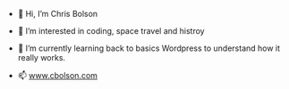 - 👋 Hi, I’m Chris Bolson
- 👀 I’m interested in coding, space travel and histroy
- 🌱 I’m currently learning back to basics Wordpress to understand how it really works.

- 📫 www.cbolson.com

<!---
cbolson/cbolson is a ✨ special ✨ repository because its `README.md` (this file) appears on your GitHub profile.
You can click the Preview link to take a look at your changes.
--->
